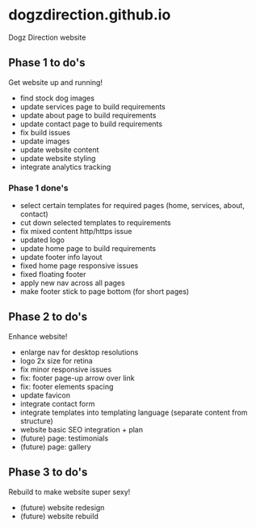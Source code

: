 # dogzdirection.github.io
Dogz Direction website

## Phase 1 to do's
Get website up and running!
- find stock dog images
- update services page to build requirements
- update about page to build requirements
- update contact page to build requirements
- fix build issues
- update images
- update website content
- update website styling
- integrate analytics tracking

### Phase 1 done's
- select certain templates for required pages (home, services, about, contact)
- cut down selected templates to requirements
- fix mixed content http/https issue
- updated logo
- update home page to build requirements
- update footer info layout
- fixed home page responsive issues
- fixed floating footer
- apply new nav across all pages
- make footer stick to page bottom (for short pages)

## Phase 2 to do's
Enhance website!
- enlarge nav for desktop resolutions
- logo 2x size for retina
- fix minor responsive issues
- fix: footer page-up arrow over link
- fix: footer elements spacing
- update favicon
- integrate contact form
- integrate templates into templating language (separate content from structure)
- website basic SEO integration + plan
- (future) page: testimonials
- (future) page: gallery

## Phase 3 to do's
Rebuild to make website super sexy!
- (future) website redesign
- (future) website rebuild
